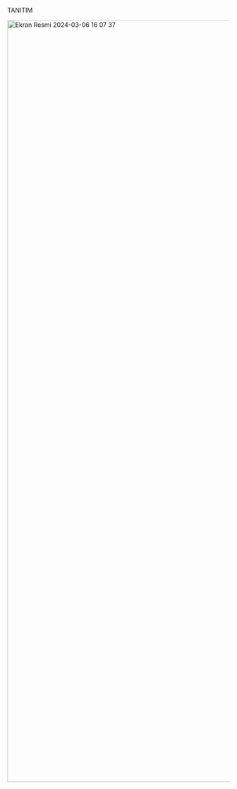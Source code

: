 TANITIM

<img width="1726" alt="Ekran Resmi 2024-03-06 16 07 37" src="https://github.com/Ekrem-Yilmaz/OrnekWebSite-Calismam/assets/142319046/ea8fdd04-2a92-4260-bc5d-8d58adbf4325">
